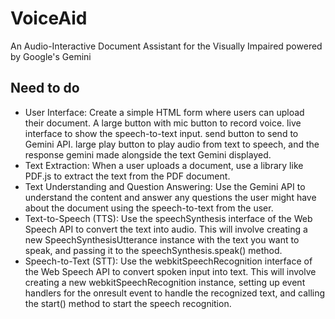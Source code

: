 # VoiceAid
An Audio-Interactive Document Assistant for the Visually Impaired powered by Google's Gemini
## Need to do
- User Interface: Create a simple HTML form where users can upload their document. A large button with mic button to record voice. live interface to show the speech-to-text input. send button to send to Gemini API. large play button to play audio from text to speech, and the response gemini made alongside the text Gemini displayed.
- Text Extraction: When a user uploads a document, use a library like PDF.js to extract the text from the PDF document. 
- Text Understanding and Question Answering: Use the Gemini API to understand the content and answer any questions the user might have about the document using the speech-to-text from the user.
- Text-to-Speech (TTS): Use the speechSynthesis interface of the Web Speech API to convert the text into audio. This will involve creating a new SpeechSynthesisUtterance instance with the text you want to speak, and passing it to the speechSynthesis.speak() method.
- Speech-to-Text (STT): Use the webkitSpeechRecognition interface of the Web Speech API to convert spoken input into text. This will involve creating a new webkitSpeechRecognition instance, setting up event handlers for the onresult event to handle the recognized text, and calling the start() method to start the speech recognition.
